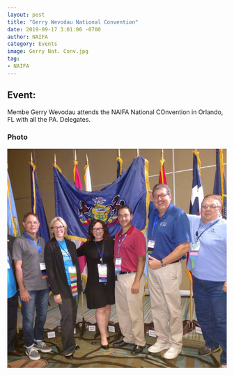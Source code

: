 ```yaml
---
layout: post
title: "Gerry Wevodau National Convention"
date: 2019-09-17 3:01:00 -0700
author: NAIFA
category: Events
image: Gerry Nat. Conv.jpg
tag:
- NAIFA
---
```


## Event:
Membe Gerry Wevodau attends the NAIFA National COnvention in Orlando, FL with all the PA. Delegates.
### Photo
![Photo 1](/images/posts/Gerry%20Nat.%20Conv.jpg)
